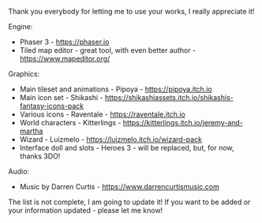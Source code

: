 Thank you everybody for letting me to use your works, I really appreciate it!

Engine:
- Phaser 3 - https://phaser.io
- Tiled map editor - great tool, with even better author - https://www.mapeditor.org/

Graphics:
- Main tileset and animations - Pipoya - https://pipoya.itch.io
- Main icon set - Shikashi - https://shikashiassets.itch.io/shikashis-fantasy-icons-pack
- Various icons - Raventale - https://raventale.itch.io
- World characters - Kitterlings - https://kitterlings.itch.io/jeremy-and-martha
- Wizard - Luizmelo - https://luizmelo.itch.io/wizard-pack
- Interface doll and slots - Heroes 3 - will be replaced, but, for now, thanks 3DO!

Audio:
- Music by Darren Curtis - https://www.darrencurtismusic.com

The list is not complete, I am going to update it! If you want to be added or your information updated - please let me know!

